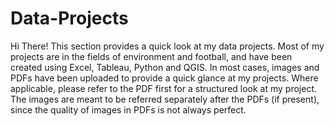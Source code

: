 # Data-Projects
 Hi There! This section provides a quick look at my data projects.
 Most of my projects are in the fields of environment and football, and have been created using Excel, Tableau, Python and QGIS.
 In most cases, images and PDFs have been uploaded to provide a quick glance at my projects. Where applicable, please refer to the PDF first for a structured look at my project.
 The images are meant to be referred separately after the PDFs (if present), since the quality of images in PDFs is not always perfect.

